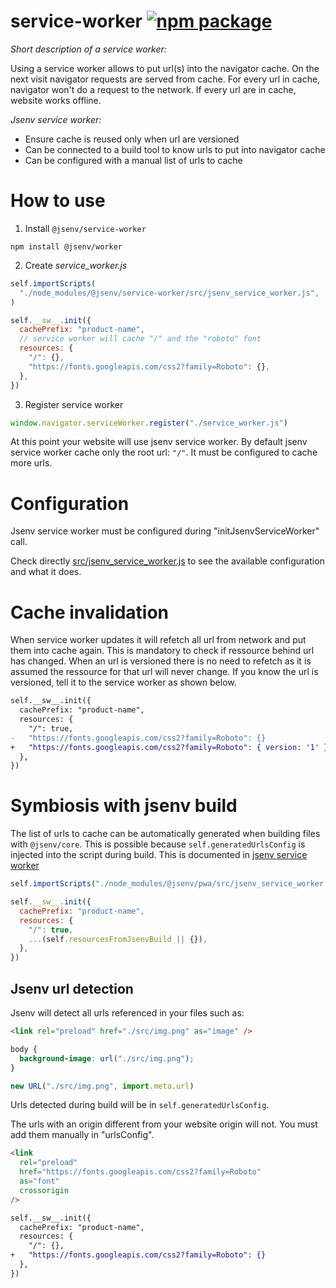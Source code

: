 <!-- https://web.dev/manifest-updates/ -->

# service-worker [![npm package](https://img.shields.io/npm/v/@jsenv/service-worker.svg?logo=npm&label=package)](https://www.npmjs.com/package/@jsenv/service-worker)

_Short description of a service worker:_

Using a service worker allows to put url(s) into the navigator cache.
On the next visit navigator requests are served from cache.
For every url in cache, navigator won't do a request to the network.
If every url are in cache, website works offline.

_Jsenv service worker:_

- Ensure cache is reused only when url are versioned
- Can be connected to a build tool to know urls to put into navigator cache
- Can be configured with a manual list of urls to cache

# How to use

1. Install `@jsenv/service-worker`

```console
npm install @jsenv/worker
```

2. Create _service_worker.js_

```js
self.importScripts(
  "./node_modules/@jsenv/service-worker/src/jsenv_service_worker.js",
)

self.__sw__.init({
  cachePrefix: "product-name",
  // service worker will cache "/" and the "roboto" font
  resources: {
    "/": {},
    "https://fonts.googleapis.com/css2?family=Roboto": {},
  },
})
```

3. Register service worker

```js
window.navigator.serviceWorker.register("./service_worker.js")
```

At this point your website will use jsenv service worker. By default jsenv service worker cache only the root url: `"/"`. It must be configured to cache more urls.

# Configuration

Jsenv service worker must be configured during "initJsenvServiceWorker" call.

Check directly [src/jsenv_service_worker.js](./src/jsenv_service_worker.js) to see the available configuration and what it does.

# Cache invalidation

When service worker updates it will refetch all url from network and put them into cache again. This is mandatory to check if ressource behind url has changed. When an url is versioned there is no need to refetch as it is assumed the ressource for that url will never change. If you know the url is versioned, tell it to the service worker as shown below.

```diff
self.__sw__.init({
  cachePrefix: "product-name",
  resources: {
    "/": true,
-   "https://fonts.googleapis.com/css2?family=Roboto": {}
+   "https://fonts.googleapis.com/css2?family=Roboto": { version: '1' }
  },
})
```

# Symbiosis with jsenv build

The list of urls to cache can be automatically generated when building files with `@jsenv/core`. This is possible because `self.generatedUrlsConfig` is injected into the script during build. This is documented in [jsenv service worker](https://github.com/jsenv/jsenv-core/blob/master/docs/building/readme.md#jsenv-service-worker)

```js
self.importScripts("./node_modules/@jsenv/pwa/src/jsenv_service_worker.js")

self.__sw__.init({
  cachePrefix: "product-name",
  resources: {
    "/": true,
    ...(self.resourcesFromJsenvBuild || {}),
  },
})
```

## Jsenv url detection

Jsenv will detect all urls referenced in your files such as:

```html
<link rel="preload" href="./src/img.png" as="image" />
```

```css
body {
  background-image: url("./src/img.png");
}
```

```js
new URL("./src/img.png", import.meta.url)
```

Urls detected during build will be in `self.generatedUrlsConfig`.

The urls with an origin different from your website origin will not. You must add them manually in "urlsConfig".

```html
<link
  rel="preload"
  href="https://fonts.googleapis.com/css2?family=Roboto"
  as="font"
  crossorigin
/>
```

```diff
self.__sw__.init({
  cachePrefix: "product-name",
  resources: {
    "/": {},
+   "https://fonts.googleapis.com/css2?family=Roboto": {}
  },
})
```
